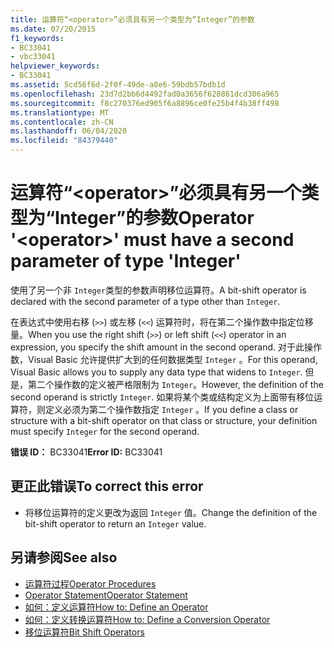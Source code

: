 ```yaml
---
title: 运算符“<operator>”必须具有另一个类型为“Integer”的参数
ms.date: 07/20/2015
f1_keywords:
- BC33041
- vbc33041
helpviewer_keywords:
- BC33041
ms.assetid: 5cd56f6d-2f0f-49de-a8e6-59bdb57bdb1d
ms.openlocfilehash: 23d7d2bb6d4492fad0a3656f628861dcd306a965
ms.sourcegitcommit: f8c270376ed905f6a8896ce0fe25b4f4b38ff498
ms.translationtype: MT
ms.contentlocale: zh-CN
ms.lasthandoff: 06/04/2020
ms.locfileid: "84379440"
---
```

# <a name="operator-operator-must-have-a-second-parameter-of-type-integer"></a><span data-ttu-id="85d90-102">运算符“\<operator>”必须具有另一个类型为“Integer”的参数</span><span class="sxs-lookup"><span data-stu-id="85d90-102">Operator '\<operator>' must have a second parameter of type 'Integer'</span></span>
<span data-ttu-id="85d90-103">使用了另一个非 `Integer`类型的参数声明移位运算符。</span><span class="sxs-lookup"><span data-stu-id="85d90-103">A bit-shift operator is declared with the second parameter of a type other than `Integer`.</span></span>  
  
 <span data-ttu-id="85d90-104">在表达式中使用右移 (`>>`) 或左移 (`<<`) 运算符时，将在第二个操作数中指定位移量。</span><span class="sxs-lookup"><span data-stu-id="85d90-104">When you use the right shift (`>>`) or left shift (`<<`) operator in an expression, you specify the shift amount in the second operand.</span></span> <span data-ttu-id="85d90-105">对于此操作数，Visual Basic 允许提供扩大到的任何数据类型 `Integer` 。</span><span class="sxs-lookup"><span data-stu-id="85d90-105">For this operand, Visual Basic allows you to supply any data type that widens to `Integer`.</span></span> <span data-ttu-id="85d90-106">但是，第二个操作数的定义被严格限制为 `Integer`。</span><span class="sxs-lookup"><span data-stu-id="85d90-106">However, the definition of the second operand is strictly `Integer`.</span></span> <span data-ttu-id="85d90-107">如果将某个类或结构定义为上面带有移位运算符，则定义必须为第二个操作数指定 `Integer` 。</span><span class="sxs-lookup"><span data-stu-id="85d90-107">If you define a class or structure with a bit-shift operator on that class or structure, your definition must specify `Integer` for the second operand.</span></span>  
  
 <span data-ttu-id="85d90-108">**错误 ID：** BC33041</span><span class="sxs-lookup"><span data-stu-id="85d90-108">**Error ID:** BC33041</span></span>  
  
## <a name="to-correct-this-error"></a><span data-ttu-id="85d90-109">更正此错误</span><span class="sxs-lookup"><span data-stu-id="85d90-109">To correct this error</span></span>  
  
- <span data-ttu-id="85d90-110">将移位运算符的定义更改为返回 `Integer` 值。</span><span class="sxs-lookup"><span data-stu-id="85d90-110">Change the definition of the bit-shift operator to return an `Integer` value.</span></span>  
  
## <a name="see-also"></a><span data-ttu-id="85d90-111">另请参阅</span><span class="sxs-lookup"><span data-stu-id="85d90-111">See also</span></span>

- [<span data-ttu-id="85d90-112">运算符过程</span><span class="sxs-lookup"><span data-stu-id="85d90-112">Operator Procedures</span></span>](../programming-guide/language-features/procedures/operator-procedures.md)
- [<span data-ttu-id="85d90-113">Operator Statement</span><span class="sxs-lookup"><span data-stu-id="85d90-113">Operator Statement</span></span>](../language-reference/statements/operator-statement.md)
- [<span data-ttu-id="85d90-114">如何：定义运算符</span><span class="sxs-lookup"><span data-stu-id="85d90-114">How to: Define an Operator</span></span>](../programming-guide/language-features/procedures/how-to-define-an-operator.md)
- [<span data-ttu-id="85d90-115">如何：定义转换运算符</span><span class="sxs-lookup"><span data-stu-id="85d90-115">How to: Define a Conversion Operator</span></span>](../programming-guide/language-features/procedures/how-to-define-a-conversion-operator.md)
- [<span data-ttu-id="85d90-116">移位运算符</span><span class="sxs-lookup"><span data-stu-id="85d90-116">Bit Shift Operators</span></span>](../language-reference/operators/bit-shift-operators.md)
